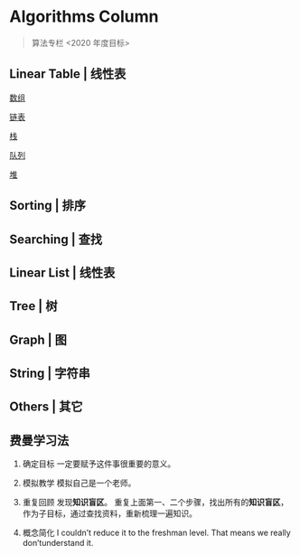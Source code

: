 # Algorithms Column

> 算法专栏 <2020 年度目标>

##  Linear Table | 线性表

[数组](./linear_array.md)

[链表](./linear_list.md)

[栈](./linear_stack.md)

[队列](./linear_queue.md)

[堆](./linear_heap.md)


## Sorting | 排序

## Searching | 查找

## Linear List | 线性表

## Tree | 树

## Graph | 图

## String | 字符串

## Others | 其它

## 费曼学习法

1. 确定目标
一定要赋予这件事很重要的意义。

2. 模拟教学
模拟自己是一个老师。

3. 重复回顾
发现**知识盲区**。
重复上面第一、二个步骤，找出所有的**知识盲区**，作为子目标，通过查找资料，重新梳理一遍知识。

4. 概念简化
I couldn’t reduce it to the freshman level. That means we really don’tunderstand it.
